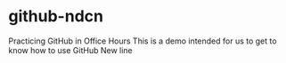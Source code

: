 # github-ndcn
Practicing GitHub in Office Hours
This is a demo intended for us to get to know how to use GitHub
New line